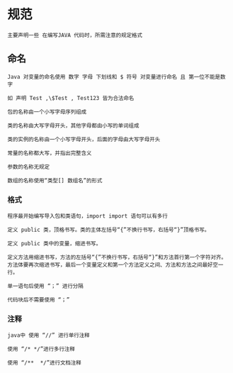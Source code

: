 # 规范

    主要声明一些 在编写JAVA 代码时，所需注意的规定格式

## 命名

    Java 对变量的命名使用 数字 字母 下划线和 $ 符号 对变量进行命名 且 第一位不能是数字

    如 声明 Test ,\$Test , Test123 皆为合法命名

    包的名称由一个小写字母序列组成

    类的名称由大写字母开头，其他字母都由小写的单词组成

    类的实例的名称由一个小写字母开头，后面的字母由大写字母开头

    常量的名称都大写，并指出完整含义

    参数的名称无规定

    数组的名称使用“类型[] 数组名”的形式

### 格式

    程序最开始编写导入包和类语句，import import 语句可以有多行

    定义 public 类，顶格书写。类的主体左括号“{”不换行书写，右括号“}”顶格书写。

    定义 public 类中的变量，缩进书写。

    定义方法用缩进书写，方法的左括号“{”不换行书写，右括号“}”和方法首行第一个字符对齐。方法体要再次缩进书写，最后一个变量定义和第一个方法定义之间、方法和方法之间最好空一行。

    单一语句后使用 “；” 进行分隔

    代码块后不需要使用 “；”

### 注释

    java中 使用 “//” 进行单行注释

    使用 “/* */”进行多行注释

    使用 “/**  */”进行文档注释
